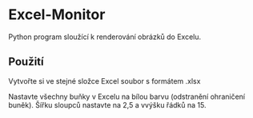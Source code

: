 # Excel-Monitor
Python program sloužící k renderování obrázků do Excelu.

## Použití
Vytvořte si ve stejné složce Excel soubor s formátem .xlsx

Nastavte všechny buňky v Excelu na bílou barvu (odstranění ohraničení buněk). Šířku sloupců nastavte na 2,5 a vvýšku řádků na 15.
